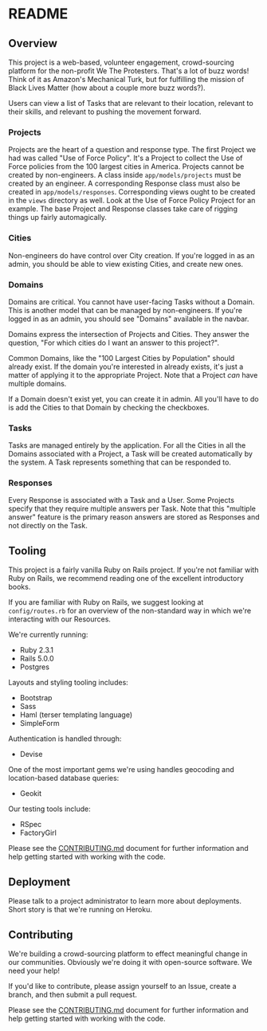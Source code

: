 # README

## Overview

This project is a web-based, volunteer engagement, crowd-sourcing platform for the non-profit We The Protesters. That's a lot of buzz words! Think of it as Amazon's Mechanical Turk, but for fulfilling the mission of Black Lives Matter (how about a couple more buzz words?).

Users can view a list of Tasks that are relevant to their location, relevant to their skills, and relevant to pushing the movement forward.

### Projects

Projects are the heart of a question and response type. The first Project we had was called "Use of Force Policy". It's a Project to collect the Use of Force policies from the 100 largest cities in America. Projects cannot be created by non-engineers. A class inside `app/models/projects` must be created by an engineer. A corresponding Response class must also be created in `app/models/responses`. Corresponding views ought to be created in the `views` directory as well. Look at the Use of Force Policy Project for an example. The base Project and Response classes take care of rigging things up fairly automagically.

### Cities

Non-engineers do have control over City creation. If you're logged in as an admin, you should be able to view existing Cities, and create new ones.

### Domains

Domains are critical. You cannot have user-facing Tasks without a Domain. This is another model that can be managed by non-engineers. If you're logged in as an admin, you should see "Domains" available in the navbar.

Domains express the intersection of Projects and Cities. They answer the question, "For which cities do I want an answer to this project?".

Common Domains, like the "100 Largest Cities by Population" should already exist. If the domain you're interested in already exists, it's just a matter of applying it to the appropriate Project. Note that a Project _can_ have multiple domains.

If a Domain doesn't exist yet, you can create it in admin. All you'll have to do is add the Cities to that Domain by checking the checkboxes.

### Tasks

Tasks are managed entirely by the application. For all the Cities in all the Domains associated with a Project, a Task will be created automatically by the system. A Task represents something that can be responded to.

### Responses

Every Response is associated with a Task and a User. Some Projects specify that they require multiple answers per Task. Note that this "multiple answer" feature is the primary reason answers are stored as Responses and not directly on the Task.

## Tooling

This project is a fairly vanilla Ruby on Rails project. If you're not familiar with Ruby on Rails, we recommend reading one of the excellent introductory books.

If you are familiar with Ruby on Rails, we suggest looking at `config/routes.rb` for an overview of the non-standard way in which we're interacting with our Resources.

We're currently running:

 - Ruby 2.3.1
 - Rails 5.0.0
 - Postgres

Layouts and styling tooling includes:

 - Bootstrap
 - Sass
 - Haml (terser templating language)
 - SimpleForm

Authentication is handled through:

 - Devise

One of the most important gems we're using handles geocoding and location-based database queries:

- Geokit

Our testing tools include:

 - RSpec
 - FactoryGirl

Please see the [CONTRIBUTING.md](/CONTRIBUTING.md) document for further information and help getting started with working with the code.

## Deployment

Please talk to a project administrator to learn more about deployments. Short story is that we're running on Heroku.

## Contributing

We're building a crowd-sourcing platform to effect meaningful change in our communities. Obviously we're doing it with open-source software. We need your help!

If you'd like to contribute, please assign yourself to an Issue, create a branch, and then submit a pull request.

Please see the [CONTRIBUTING.md](/CONTRIBUTING.md) document for further information and help getting started with working with the code.
